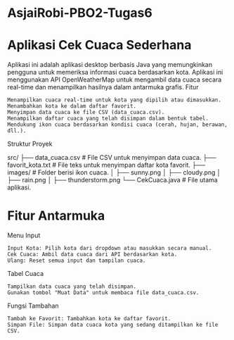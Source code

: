 # AsjaiRobi-PBO2-Tugas6
# Aplikasi Cek Cuaca Sederhana

Aplikasi ini adalah aplikasi desktop berbasis Java yang memungkinkan pengguna untuk memeriksa informasi cuaca berdasarkan kota. Aplikasi ini menggunakan API OpenWeatherMap untuk mengambil data cuaca secara real-time dan menampilkan hasilnya dalam antarmuka grafis.
Fitur

    Menampilkan cuaca real-time untuk kota yang dipilih atau dimasukkan.
    Menambahkan kota ke dalam daftar favorit.
    Menyimpan data cuaca ke file CSV (data_cuaca.csv).
    Menampilkan daftar cuaca yang telah disimpan dalam bentuk tabel.
    Mendukung ikon cuaca berdasarkan kondisi cuaca (cerah, hujan, berawan, dll.).

Struktur Proyek

src/
├── data_cuaca.csv       # File CSV untuk menyimpan data cuaca.
├── favorit_kota.txt     # File teks untuk menyimpan daftar kota favorit.
├── images/              # Folder berisi ikon cuaca.
│   ├── sunny.png
│   ├── cloudy.png
│   ├── rain.png
│   ├── thunderstorm.png
└── CekCuaca.java        # File utama aplikasi.

# Fitur Antarmuka
Menu Input

    Input Kota: Pilih kota dari dropdown atau masukkan secara manual.
    Cek Cuaca: Ambil data cuaca dari API berdasarkan kota.
    Ulang: Reset semua input dan tampilan cuaca.

Tabel Cuaca

    Tampilkan data cuaca yang telah disimpan.
    Gunakan tombol "Muat Data" untuk membaca file data_cuaca.csv.

Fungsi Tambahan

    Tambah ke Favorit: Tambahkan kota ke daftar favorit.
    Simpan File: Simpan data cuaca kota yang sedang ditampilkan ke file CSV.
